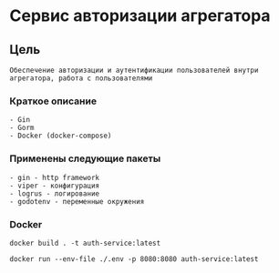# Сервис авторизации агрегатора

## Цель

    Обеспечение авторизации и аутентификации пользователей внутри агрегатора, работа с пользователями

### Краткое описание

    - Gin
    - Gorm
    - Docker (docker-compose)

### Применены следующие пакеты

    - gin - http framework
    - viper - конфигурация
    - logrus - логирование
    - godotenv - переменные окружения

### Docker

    docker build . -t auth-service:latest

    docker run --env-file ./.env -p 8080:8080 auth-service:latest